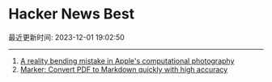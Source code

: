# Hacker News Best

最近更新时间: 2023-12-01 19:02:50

--- 
1. [A reality bending mistake in Apple's computational photography](https://appleinsider.com/articles/23/11/30/a-bride-to-be-discovers-a-reality-bending-mistake-in-apples-computational-photography) 
2. [Marker: Convert PDF to Markdown quickly with high accuracy](https://github.com/VikParuchuri/marker) 
